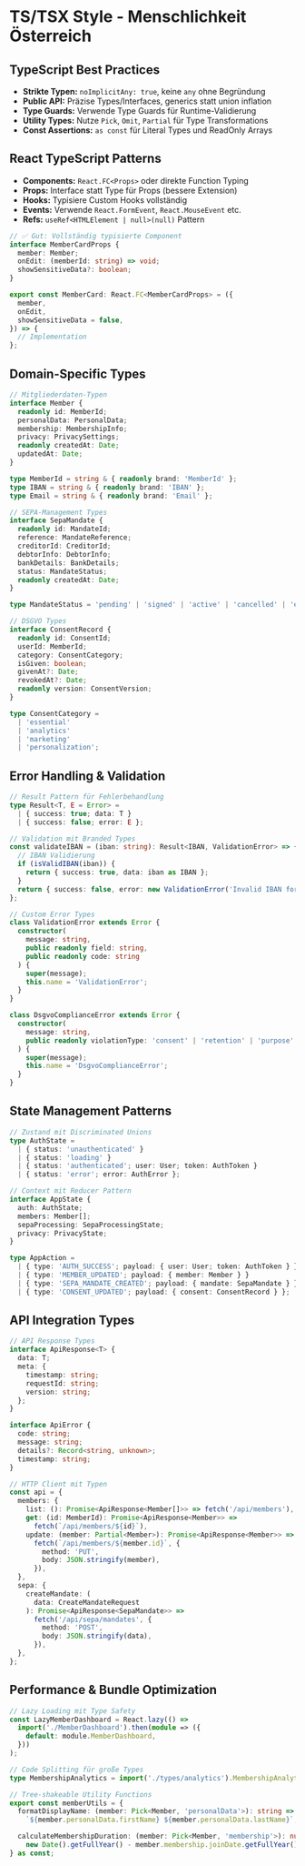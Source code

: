 # TS/TSX Style - Menschlichkeit Österreich

## TypeScript Best Practices

- **Strikte Typen:** `noImplicitAny: true`, keine `any` ohne Begründung
- **Public API:** Präzise Types/Interfaces, generics statt union inflation
- **Type Guards:** Verwende Type Guards für Runtime-Validierung
- **Utility Types:** Nutze `Pick`, `Omit`, `Partial` für Type Transformations
- **Const Assertions:** `as const` für Literal Types und ReadOnly Arrays

## React TypeScript Patterns

- **Components:** `React.FC<Props>` oder direkte Function Typing
- **Props:** Interface statt Type für Props (bessere Extension)
- **Hooks:** Typisiere Custom Hooks vollständig
- **Events:** Verwende `React.FormEvent`, `React.MouseEvent` etc.
- **Refs:** `useRef<HTMLElement | null>(null)` Pattern

```typescript
// ✅ Gut: Vollständig typisierte Component
interface MemberCardProps {
  member: Member;
  onEdit: (memberId: string) => void;
  showSensitiveData?: boolean;
}

export const MemberCard: React.FC<MemberCardProps> = ({
  member,
  onEdit,
  showSensitiveData = false,
}) => {
  // Implementation
};
```

## Domain-Specific Types

```typescript
// Mitgliederdaten-Typen
interface Member {
  readonly id: MemberId;
  personalData: PersonalData;
  membership: MembershipInfo;
  privacy: PrivacySettings;
  readonly createdAt: Date;
  updatedAt: Date;
}

type MemberId = string & { readonly brand: 'MemberId' };
type IBAN = string & { readonly brand: 'IBAN' };
type Email = string & { readonly brand: 'Email' };

// SEPA-Management Types
interface SepaMandate {
  readonly id: MandateId;
  reference: MandateReference;
  creditorId: CreditorId;
  debtorInfo: DebtorInfo;
  bankDetails: BankDetails;
  status: MandateStatus;
  readonly createdAt: Date;
}

type MandateStatus = 'pending' | 'signed' | 'active' | 'cancelled' | 'expired';

// DSGVO Types
interface ConsentRecord {
  readonly id: ConsentId;
  userId: MemberId;
  category: ConsentCategory;
  isGiven: boolean;
  givenAt?: Date;
  revokedAt?: Date;
  readonly version: ConsentVersion;
}

type ConsentCategory =
  | 'essential'
  | 'analytics'
  | 'marketing'
  | 'personalization';
```

## Error Handling & Validation

```typescript
// Result Pattern für Fehlerbehandlung
type Result<T, E = Error> =
  | { success: true; data: T }
  | { success: false; error: E };

// Validation mit Branded Types
const validateIBAN = (iban: string): Result<IBAN, ValidationError> => {
  // IBAN Validierung
  if (isValidIBAN(iban)) {
    return { success: true, data: iban as IBAN };
  }
  return { success: false, error: new ValidationError('Invalid IBAN format') };
};

// Custom Error Types
class ValidationError extends Error {
  constructor(
    message: string,
    public readonly field: string,
    public readonly code: string
  ) {
    super(message);
    this.name = 'ValidationError';
  }
}

class DsgvoComplianceError extends Error {
  constructor(
    message: string,
    public readonly violationType: 'consent' | 'retention' | 'purpose'
  ) {
    super(message);
    this.name = 'DsgvoComplianceError';
  }
}
```

## State Management Patterns

```typescript
// Zustand mit Discriminated Unions
type AuthState =
  | { status: 'unauthenticated' }
  | { status: 'loading' }
  | { status: 'authenticated'; user: User; token: AuthToken }
  | { status: 'error'; error: AuthError };

// Context mit Reducer Pattern
interface AppState {
  auth: AuthState;
  members: Member[];
  sepaProcessing: SepaProcessingState;
  privacy: PrivacyState;
}

type AppAction =
  | { type: 'AUTH_SUCCESS'; payload: { user: User; token: AuthToken } }
  | { type: 'MEMBER_UPDATED'; payload: { member: Member } }
  | { type: 'SEPA_MANDATE_CREATED'; payload: { mandate: SepaMandate } }
  | { type: 'CONSENT_UPDATED'; payload: { consent: ConsentRecord } };
```

## API Integration Types

```typescript
// API Response Types
interface ApiResponse<T> {
  data: T;
  meta: {
    timestamp: string;
    requestId: string;
    version: string;
  };
}

interface ApiError {
  code: string;
  message: string;
  details?: Record<string, unknown>;
  timestamp: string;
}

// HTTP Client mit Typen
const api = {
  members: {
    list: (): Promise<ApiResponse<Member[]>> => fetch('/api/members'),
    get: (id: MemberId): Promise<ApiResponse<Member>> =>
      fetch(`/api/members/${id}`),
    update: (member: Partial<Member>): Promise<ApiResponse<Member>> =>
      fetch(`/api/members/${member.id}`, {
        method: 'PUT',
        body: JSON.stringify(member),
      }),
  },
  sepa: {
    createMandate: (
      data: CreateMandateRequest
    ): Promise<ApiResponse<SepaMandate>> =>
      fetch('/api/sepa/mandates', {
        method: 'POST',
        body: JSON.stringify(data),
      }),
  },
};
```

## Performance & Bundle Optimization

```typescript
// Lazy Loading mit Type Safety
const LazyMemberDashboard = React.lazy(() =>
  import('./MemberDashboard').then(module => ({
    default: module.MemberDashboard,
  }))
);

// Code Splitting für große Types
type MembershipAnalytics = import('./types/analytics').MembershipAnalytics;

// Tree-shakeable Utility Functions
export const memberUtils = {
  formatDisplayName: (member: Pick<Member, 'personalData'>): string =>
    `${member.personalData.firstName} ${member.personalData.lastName}`,

  calculateMembershipDuration: (member: Pick<Member, 'membership'>): number =>
    new Date().getFullYear() - member.membership.joinDate.getFullYear(),
} as const;
```
